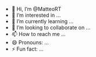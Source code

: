 - 👋 Hi, I’m @MatteoRT
- 👀 I’m interested in ...
- 🌱 I’m currently learning ...
- 💞️ I’m looking to collaborate on ...
- 📫 How to reach me ...
- 😄 Pronouns: ...
- ⚡ Fun fact: ...

<!---
MatteoRT/MatteoRT is a ✨ special ✨ repository because its `README.md` (this file) appears on your GitHub profile.
You can click the Preview link to take a look at your changes.
--->
